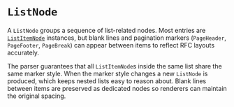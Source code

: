 
# `ListNode`

A `ListNode` groups a sequence of list-related nodes.  Most entries are [`ListItemNode`](./ListItemNode.md) instances, but blank lines and pagination markers (`PageHeader`, `PageFooter`, `PageBreak`) can appear between items to reflect RFC layouts accurately.

The parser guarantees that all `ListItemNode`s inside the same list share the same marker style.  When the marker style changes a new `ListNode` is produced, which keeps nested lists easy to reason about.  Blank lines between items are preserved as dedicated nodes so renderers can maintain the original spacing.
